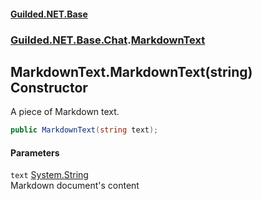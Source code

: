 
#### [Guilded.NET.Base](Guilded_NET_Base 'Guilded_NET_Base')
### [Guilded.NET.Base.Chat](Guilded_NET_Base#Guilded_NET_Base_Chat 'Guilded.NET.Base.Chat').[MarkdownText](MarkdownText 'Guilded.NET.Base.Chat.MarkdownText')
## MarkdownText.MarkdownText(string) Constructor
A piece of Markdown text.  
```csharp
public MarkdownText(string text);
```

#### Parameters
<a name='Guilded_NET_Base_Chat_MarkdownText_MarkdownText(string)_text'></a>
`text` [System.String](https://docs.microsoft.com/en-us/dotnet/api/System.String 'System.String')  
Markdown document's content
  
